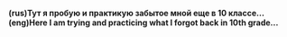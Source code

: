 **(rus)Тут я пробую и практикую забытое мной еще в 10 классе...  
(eng)Here I am trying and practicing what I forgot back in 10th grade...**
